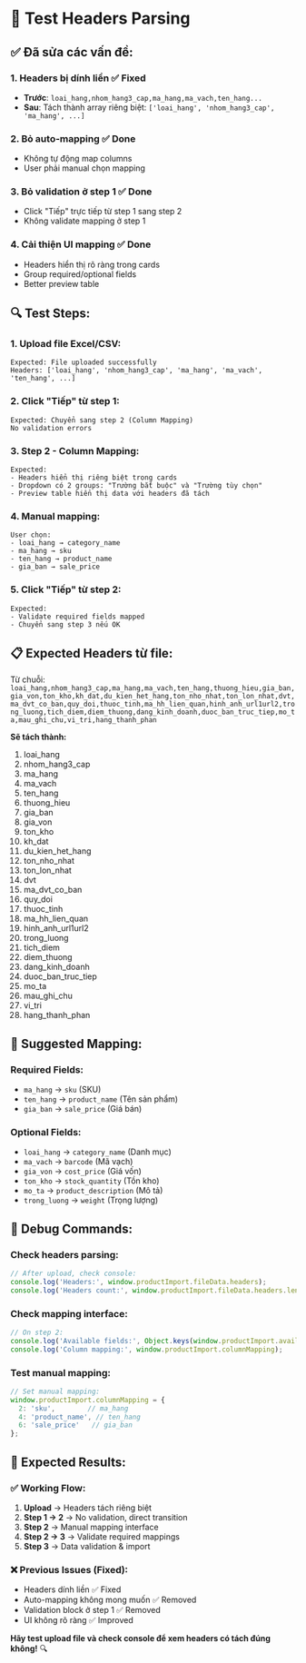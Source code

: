 # 🔧 Test Headers Parsing

## ✅ Đã sửa các vấn đề:

### 1. **Headers bị dính liền** ✅ Fixed
- **Trước**: `loai_hang,nhom_hang3_cap,ma_hang,ma_vach,ten_hang...`
- **Sau**: Tách thành array riêng biệt: `['loai_hang', 'nhom_hang3_cap', 'ma_hang', ...]`

### 2. **Bỏ auto-mapping** ✅ Done
- Không tự động map columns
- User phải manual chọn mapping

### 3. **Bỏ validation ở step 1** ✅ Done
- Click "Tiếp" trực tiếp từ step 1 sang step 2
- Không validate mapping ở step 1

### 4. **Cải thiện UI mapping** ✅ Done
- Headers hiển thị rõ ràng trong cards
- Group required/optional fields
- Better preview table

## 🔍 Test Steps:

### 1. **Upload file Excel/CSV:**
```
Expected: File uploaded successfully
Headers: ['loai_hang', 'nhom_hang3_cap', 'ma_hang', 'ma_vach', 'ten_hang', ...]
```

### 2. **Click "Tiếp" từ step 1:**
```
Expected: Chuyển sang step 2 (Column Mapping)
No validation errors
```

### 3. **Step 2 - Column Mapping:**
```
Expected:
- Headers hiển thị riêng biệt trong cards
- Dropdown có 2 groups: "Trường bắt buộc" và "Trường tùy chọn"
- Preview table hiển thị data với headers đã tách
```

### 4. **Manual mapping:**
```
User chọn:
- loai_hang → category_name
- ma_hang → sku  
- ten_hang → product_name
- gia_ban → sale_price
```

### 5. **Click "Tiếp" từ step 2:**
```
Expected: 
- Validate required fields mapped
- Chuyển sang step 3 nếu OK
```

## 📋 Expected Headers từ file:

Từ chuỗi: `loai_hang,nhom_hang3_cap,ma_hang,ma_vach,ten_hang,thuong_hieu,gia_ban,gia_von,ton_kho,kh_dat,du_kien_het_hang,ton_nho_nhat,ton_lon_nhat,dvt,ma_dvt_co_ban,quy_doi,thuoc_tinh,ma_hh_lien_quan,hinh_anh_url1url2,trong_luong,tich_diem,diem_thuong,dang_kinh_doanh,duoc_ban_truc_tiep,mo_ta,mau_ghi_chu,vi_tri,hang_thanh_phan`

**Sẽ tách thành:**
1. loai_hang
2. nhom_hang3_cap  
3. ma_hang
4. ma_vach
5. ten_hang
6. thuong_hieu
7. gia_ban
8. gia_von
9. ton_kho
10. kh_dat
11. du_kien_het_hang
12. ton_nho_nhat
13. ton_lon_nhat
14. dvt
15. ma_dvt_co_ban
16. quy_doi
17. thuoc_tinh
18. ma_hh_lien_quan
19. hinh_anh_url1url2
20. trong_luong
21. tich_diem
22. diem_thuong
23. dang_kinh_doanh
24. duoc_ban_truc_tiep
25. mo_ta
26. mau_ghi_chu
27. vi_tri
28. hang_thanh_phan

## 🎯 Suggested Mapping:

### **Required Fields:**
- `ma_hang` → `sku` (SKU)
- `ten_hang` → `product_name` (Tên sản phẩm)  
- `gia_ban` → `sale_price` (Giá bán)

### **Optional Fields:**
- `loai_hang` → `category_name` (Danh mục)
- `ma_vach` → `barcode` (Mã vạch)
- `gia_von` → `cost_price` (Giá vốn)
- `ton_kho` → `stock_quantity` (Tồn kho)
- `mo_ta` → `product_description` (Mô tả)
- `trong_luong` → `weight` (Trọng lượng)

## 🔧 Debug Commands:

### **Check headers parsing:**
```javascript
// After upload, check console:
console.log('Headers:', window.productImport.fileData.headers);
console.log('Headers count:', window.productImport.fileData.headers.length);
```

### **Check mapping interface:**
```javascript
// On step 2:
console.log('Available fields:', Object.keys(window.productImport.availableFields));
console.log('Column mapping:', window.productImport.columnMapping);
```

### **Test manual mapping:**
```javascript
// Set manual mapping:
window.productImport.columnMapping = {
  2: 'sku',        // ma_hang
  4: 'product_name', // ten_hang  
  6: 'sale_price'   // gia_ban
};
```

## 🚀 Expected Results:

### ✅ **Working Flow:**
1. **Upload** → Headers tách riêng biệt
2. **Step 1 → 2** → No validation, direct transition
3. **Step 2** → Manual mapping interface
4. **Step 2 → 3** → Validate required mappings
5. **Step 3** → Data validation & import

### ❌ **Previous Issues (Fixed):**
- Headers dính liền ✅ Fixed
- Auto-mapping không mong muốn ✅ Removed
- Validation block ở step 1 ✅ Removed
- UI không rõ ràng ✅ Improved

**Hãy test upload file và check console để xem headers có tách đúng không!** 🔍
